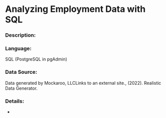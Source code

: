 # Analyzing Employment Data with SQL

### Description:


### Language:
SQL (PostgreSQL in pgAdmin)


### Data Source:
Data generated by Mockaroo, LLCLinks to an external site., (2022). Realistic Data Generator.

### Details:
-
